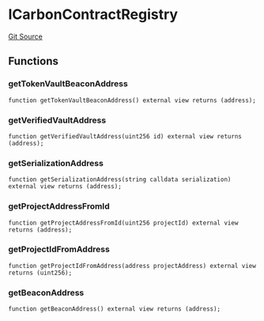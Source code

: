 # ICarbonContractRegistry
[Git Source](https://github.com/KlimaDAO/klimadao-solidity/blob/d2235caa445c673ffcb1a4a1d8c97c8c3cba5198/src/infinity/interfaces/IInternationalCarbonRegistry.sol)


## Functions
### getTokenVaultBeaconAddress


```solidity
function getTokenVaultBeaconAddress() external view returns (address);
```

### getVerifiedVaultAddress


```solidity
function getVerifiedVaultAddress(uint256 id) external view returns (address);
```

### getSerializationAddress


```solidity
function getSerializationAddress(string calldata serialization) external view returns (address);
```

### getProjectAddressFromId


```solidity
function getProjectAddressFromId(uint256 projectId) external view returns (address);
```

### getProjectIdFromAddress


```solidity
function getProjectIdFromAddress(address projectAddress) external view returns (uint256);
```

### getBeaconAddress


```solidity
function getBeaconAddress() external view returns (address);
```

